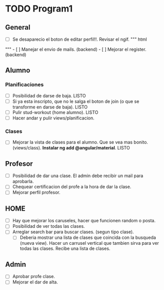 # TODO Program1

## General

- [ ] Se desaparecio el boton de editar perfil!!. Revisar el ngif.
""" html
<app-navbar></app-navbar>
<div class="container">
    <div class="d-flex flex-column align-items-center mb-2">
        <app-profile-picture [image]="'../../assets/default-profile-picture.jpeg'" [name]="profileName"></app-profile-picture>
        <app-edit-profile-btn *ngIf="currentUser == profileId"></app-edit-profile-btn>
    </div>
    <div class="d-flex justify-content-between mb-4">
        <app-profile-stats-box [label]="'Height'" [number]="height"></app-profile-stats-box>
        <app-profile-stats-box [label]="'Weight'" [number]="weight"></app-profile-stats-box>
        <app-profile-stats-box [label]="'Age'" [number]="age"></app-profile-stats-box>
      </div>
    <div class="d-flex flex-column mb-4">
        <app-account-info></app-account-info>
    </div>
    <div class="d-flex flex-column mb-4">
        <app-notifications-box></app-notifications-box>
    </div>
    <app-navbar-responsive></app-navbar-responsive>
</div>
"""
- [ ] Manejar el envio de mails. (backend)
- [ ] Mejorar el register. (backend)

## Alumno

### Planificaciones

- [ ] Posibilidad de darse de baja. LISTO
- [ ] Si ya esta inscripto, que no le salga el boton de join (o que se transforme en darse de baja). LISTO
- [ ] Pulir stud-workout (home alumno). LISTO
- [ ] Hacer andar y pulir views/planificacion. 

### Clases

- [ ] Mejorar la vista de clases para el alumno. Que se vea mas bonito. (views/class). **Instalar ng add @angular/material**. LISTO

## Profesor

- [ ] Posibilidad de dar una clase. El admin debe recibir un mail para aprobarla.
- [ ] Chequear certificacion del profe a la hora de dar la clase.
- [ ] Mejorar perfil profesor.

## HOME

- [ ] Hay que mejorar los caruseles, hacer que funcionen random o posta.
- [ ] Posibilidad de ver todas las clases.
- [ ] Arreglar search bar para buscar clases. (segun tipo clase).
  - [ ] Deberia mostrar una lista de clases que coincida con la busqueda (nueva view). Hacer un carrusel vertical que tambien sirva para ver todas las clases. Recibe una lista de clases.

## Admin

- [ ] Aprobar profe clase.
- [ ] Mejorar el dar de alta.